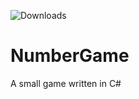 ![Downloads](https://img.shields.io/github/downloads/CorbinMakesStuff/NumberGame/total?color=brightgreen)

# NumberGame
A small game written in C#
